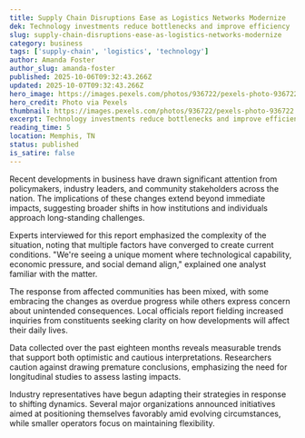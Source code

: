 ```yaml
---
title: Supply Chain Disruptions Ease as Logistics Networks Modernize
dek: Technology investments reduce bottlenecks and improve efficiency
slug: supply-chain-disruptions-ease-as-logistics-networks-modernize
category: business
tags: ['supply-chain', 'logistics', 'technology']
author: Amanda Foster
author_slug: amanda-foster
published: 2025-10-06T09:32:43.266Z
updated: 2025-10-07T09:32:43.266Z
hero_image: https://images.pexels.com/photos/936722/pexels-photo-936722.jpeg?auto=compress&cs=tinysrgb&w=1200
hero_credit: Photo via Pexels
thumbnail: https://images.pexels.com/photos/936722/pexels-photo-936722.jpeg?auto=compress&cs=tinysrgb&w=400
excerpt: Technology investments reduce bottlenecks and improve efficiency
reading_time: 5
location: Memphis, TN
status: published
is_satire: false
---
```


Recent developments in business have drawn significant attention from policymakers, industry leaders, and community stakeholders across the nation. The implications of these changes extend beyond immediate impacts, suggesting broader shifts in how institutions and individuals approach long-standing challenges.

Experts interviewed for this report emphasized the complexity of the situation, noting that multiple factors have converged to create current conditions. "We're seeing a unique moment where technological capability, economic pressure, and social demand align," explained one analyst familiar with the matter.

The response from affected communities has been mixed, with some embracing the changes as overdue progress while others express concern about unintended consequences. Local officials report fielding increased inquiries from constituents seeking clarity on how developments will affect their daily lives.

Data collected over the past eighteen months reveals measurable trends that support both optimistic and cautious interpretations. Researchers caution against drawing premature conclusions, emphasizing the need for longitudinal studies to assess lasting impacts.

Industry representatives have begun adapting their strategies in response to shifting dynamics. Several major organizations announced initiatives aimed at positioning themselves favorably amid evolving circumstances, while smaller operators focus on maintaining flexibility.